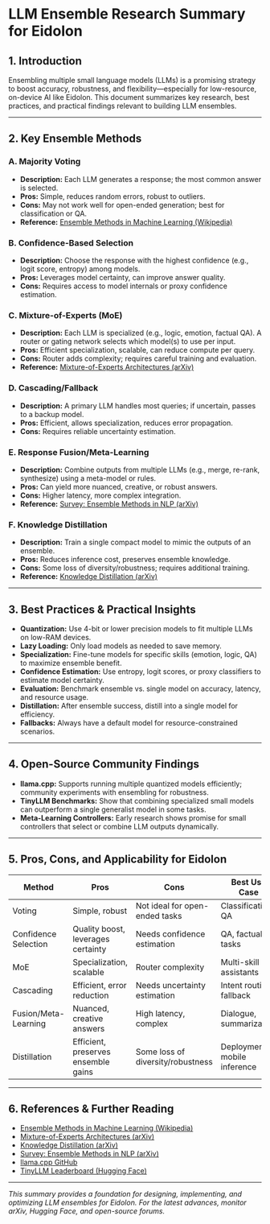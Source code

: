 # LLM Ensemble Research Summary for Eidolon

## 1. Introduction
Ensembling multiple small language models (LLMs) is a promising strategy to boost accuracy, robustness, and flexibility—especially for low-resource, on-device AI like Eidolon. This document summarizes key research, best practices, and practical findings relevant to building LLM ensembles.

---

## 2. Key Ensemble Methods

### A. Majority Voting
- **Description:** Each LLM generates a response; the most common answer is selected.
- **Pros:** Simple, reduces random errors, robust to outliers.
- **Cons:** May not work well for open-ended generation; best for classification or QA.
- **Reference:** [Ensemble Methods in Machine Learning (Wikipedia)](https://en.wikipedia.org/wiki/Ensemble_learning)

### B. Confidence-Based Selection
- **Description:** Choose the response with the highest confidence (e.g., logit score, entropy) among models.
- **Pros:** Leverages model certainty, can improve answer quality.
- **Cons:** Requires access to model internals or proxy confidence estimation.

### C. Mixture-of-Experts (MoE)
- **Description:** Each LLM is specialized (e.g., logic, emotion, factual QA). A router or gating network selects which model(s) to use per input.
- **Pros:** Efficient specialization, scalable, can reduce compute per query.
- **Cons:** Router adds complexity; requires careful training and evaluation.
- **Reference:** [Mixture-of-Experts Architectures (arXiv)](https://arxiv.org/abs/1701.06538)

### D. Cascading/Fallback
- **Description:** A primary LLM handles most queries; if uncertain, passes to a backup model.
- **Pros:** Efficient, allows specialization, reduces error propagation.
- **Cons:** Requires reliable uncertainty estimation.

### E. Response Fusion/Meta-Learning
- **Description:** Combine outputs from multiple LLMs (e.g., merge, re-rank, synthesize) using a meta-model or rules.
- **Pros:** Can yield more nuanced, creative, or robust answers.
- **Cons:** Higher latency, more complex integration.
- **Reference:** [Survey: Ensemble Methods in NLP (arXiv)](https://arxiv.org/abs/2005.02318)

### F. Knowledge Distillation
- **Description:** Train a single compact model to mimic the outputs of an ensemble.
- **Pros:** Reduces inference cost, preserves ensemble knowledge.
- **Cons:** Some loss of diversity/robustness; requires additional training.
- **Reference:** [Knowledge Distillation (arXiv)](https://arxiv.org/abs/1503.02531)

---

## 3. Best Practices & Practical Insights
- **Quantization:** Use 4-bit or lower precision models to fit multiple LLMs on low-RAM devices.
- **Lazy Loading:** Only load models as needed to save memory.
- **Specialization:** Fine-tune models for specific skills (emotion, logic, QA) to maximize ensemble benefit.
- **Confidence Estimation:** Use entropy, logit scores, or proxy classifiers to estimate model certainty.
- **Evaluation:** Benchmark ensemble vs. single model on accuracy, latency, and resource usage.
- **Distillation:** After ensemble success, distill into a single model for efficiency.
- **Fallbacks:** Always have a default model for resource-constrained scenarios.

---

## 4. Open-Source Community Findings
- **llama.cpp:** Supports running multiple quantized models efficiently; community experiments with ensembling for robustness.
- **TinyLLM Benchmarks:** Show that combining specialized small models can outperform a single generalist model in some tasks.
- **Meta-Learning Controllers:** Early research shows promise for small controllers that select or combine LLM outputs dynamically.

---

## 5. Pros, Cons, and Applicability for Eidolon
| Method                | Pros                                 | Cons                                 | Best Use Case                  |
|-----------------------|--------------------------------------|--------------------------------------|-------------------------------|
| Voting                | Simple, robust                       | Not ideal for open-ended tasks       | Classification, QA            |
| Confidence Selection  | Quality boost, leverages certainty   | Needs confidence estimation          | QA, factual tasks             |
| MoE                   | Specialization, scalable             | Router complexity                    | Multi-skill assistants        |
| Cascading             | Efficient, error reduction           | Needs uncertainty estimation         | Intent routing, fallback      |
| Fusion/Meta-Learning  | Nuanced, creative answers            | High latency, complex                | Dialogue, summarization       |
| Distillation          | Efficient, preserves ensemble gains   | Some loss of diversity/robustness    | Deployment, mobile inference  |

---

## 6. References & Further Reading
- [Ensemble Methods in Machine Learning (Wikipedia)](https://en.wikipedia.org/wiki/Ensemble_learning)
- [Mixture-of-Experts Architectures (arXiv)](https://arxiv.org/abs/1701.06538)
- [Knowledge Distillation (arXiv)](https://arxiv.org/abs/1503.02531)
- [Survey: Ensemble Methods in NLP (arXiv)](https://arxiv.org/abs/2005.02318)
- [llama.cpp GitHub](https://github.com/ggerganov/llama.cpp)
- [TinyLLM Leaderboard (Hugging Face)](https://huggingface.co/spaces/HuggingFaceH4/tiny-llm-leaderboard)

---

*This summary provides a foundation for designing, implementing, and optimizing LLM ensembles for Eidolon. For the latest advances, monitor arXiv, Hugging Face, and open-source forums.* 